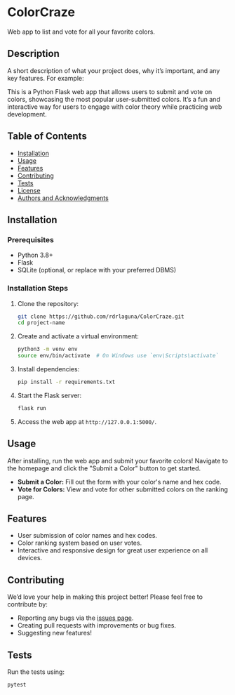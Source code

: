 # ColorCraze
Web app to list and vote for all your favorite colors.

## Description

A short description of what your project does, why it’s important, and any key features. For example:

This is a Python Flask web app that allows users to submit and vote on colors, showcasing the most popular user-submitted colors. It’s a fun and interactive way for users to engage with color theory while practicing web development.

## Table of Contents
- [Installation](#installation)
- [Usage](#usage)
- [Features](#features)
- [Contributing](#contributing)
- [Tests](#tests)
- [License](#license)
- [Authors and Acknowledgments](#authors-and-acknowledgments)

## Installation

### Prerequisites

- Python 3.8+
- Flask
- SQLite (optional, or replace with your preferred DBMS)

### Installation Steps

1. Clone the repository:
    ```bash
    git clone https://github.com/rdrlaguna/ColorCraze.git
    cd project-name
    ```

2. Create and activate a virtual environment:
    ```bash
    python3 -m venv env
    source env/bin/activate  # On Windows use `env\Scripts\activate`
    ```

3. Install dependencies:
    ```bash
    pip install -r requirements.txt
    ```

4. Start the Flask server:
    ```bash
    flask run
    ```

5. Access the web app at `http://127.0.0.1:5000/`.

## Usage

After installing, run the web app and submit your favorite colors! Navigate to the homepage and click the "Submit a Color" button to get started.

- **Submit a Color:** Fill out the form with your color's name and hex code.
- **Vote for Colors:** View and vote for other submitted colors on the ranking page.
  

## Features

- User submission of color names and hex codes.
- Color ranking system based on user votes.
- Interactive and responsive design for great user experience on all devices.

## Contributing

We’d love your help in making this project better! Please feel free to contribute by:

- Reporting any bugs via the [issues page](https://github.com/rdrlaguna/ColorCraze.git).
- Creating pull requests with improvements or bug fixes.
- Suggesting new features!

## Tests

Run the tests using:

```bash
pytest
```

